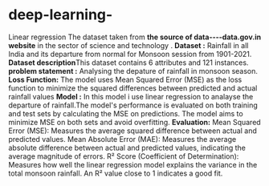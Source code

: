 # deep-learning-
Linear regression
The dataset taken from  **the source of data----data.gov.in website** in the sector of science and technology .
**Dataset :** Rainfall in all India and its departure from normal for Monsoon session from 1901-2021. 
**Dataset description**This dataset contains 6 attributes and 121 instances. 
**problem statement :** Analysing the depature of rainfall in monsoon season.
**Loss Function:** The model uses Mean Squared Error (MSE) as the loss function to minimize the squared differences between predicted and actual rainfall values
**Model :** In this model i use linear regression to analayse the departure of rainfall.The model's performance is evaluated on both training and test sets by calculating the MSE on predictions.
The model aims to minimize MSE on both sets and avoid overfitting.
**Evaluation:**
Mean Squared Error (MSE): Measures the average squared difference between actual and predicted values.
Mean Absolute Error (MAE): Measures the average absolute difference between actual and predicted values, indicating the average magnitude of errors.
R² Score (Coefficient of Determination): Measures how well the linear regression model explains the variance in the total monsoon rainfall. An R² value close to 1 indicates a good fit.
